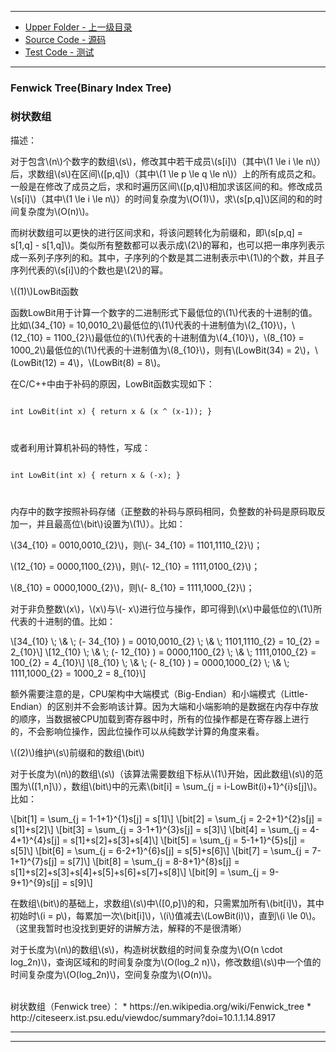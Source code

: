 --------
* [Upper Folder - 上一级目录](../)
* [Source Code - 源码](https://github.com/zhaochenyou/Way-to-Algorithm/blob/master/src/DataStructure/Fenwick.hpp)
* [Test Code - 测试](https://github.com/zhaochenyou/Way-to-Algorithm/blob/master/src/DataStructure/Fenwick.cpp)

--------

### Fenwick Tree(Binary Index Tree)
### 树状数组
<div>
描述：
<p id="i">对于包含\(n\)个数字的数组\(s\)，修改其中若干成员\(s[i]\)（其中\(1 \le i \le n\)）后，求数组\(s\)在区间\([p,q]\)（其中\(1 \le p \le q \le n\)）上的所有成员之和。一般是在修改了成员之后，求和时遍历区间\([p,q]\)相加求该区间的和。修改成员\(s[i]\)（其中\(1 \le i \le n\)）的时间复杂度为\(O(1)\)，求\(s[p,q]\)区间的和的时间复杂度为\(O(n)\)。 </p>
<p id="i">而树状数组可以更快的进行区间求和，将该问题转化为前缀和，即\(s[p,q] = s[1,q] - s[1,q]\)。类似所有整数都可以表示成\(2\)的幂和，也可以把一串序列表示成一系列子序列的和。其中，子序列的个数是其二进制表示中\(1\)的个数，并且子序列代表的\(s[i]\)的个数也是\(2\)的幂。 </p>
\((1)\)LowBit函数 </p>
<p id="i">函数LowBit用于计算一个数字的二进制形式下最低位的\(1\)代表的十进制的值。比如\(34_{10} = 10,0010_2\)最低位的\(1\)代表的十进制值为\(2_{10}\)，\(12_{10} = 1100_{2}\)最低位的\(1\)代表的十进制值为\(4_{10}\)，\(8_{10} = 1000_2\)最低位的\(1\)代表的十进制值为\(8_{10}\)，则有\(LowBit(34) = 2\)，\(LowBit(12) = 4\)，\(LowBit(8) = 8\)。 </p>
<p id="i">在C/C++中由于补码的原因，LowBit函数实现如下： </p>
<code>
int LowBit(int x) { return x & (x ^ (x-1)); } </p>
</code>
<p id="i">或者利用计算机补码的特性，写成： </p>
<code>
int LowBit(int x) { return x & (-x); } </p>
</code>
<p id="i">内存中的数字按照补码存储（正整数的补码与原码相同，负整数的补码是原码取反加一，并且最高位\(bit\)设置为\(1\)）。比如： </p>
<p id="i">\(34_{10} = 0010,0010_{2}\)，则\(- 34_{10} = 1101,1110_{2}\)； </p>
<p id="i">\(12_{10} = 0000,1100_{2}\)，则\(- 12_{10} = 1111,0100_{2}\)； </p>
<p id="i">\(8_{10} = 0000,1000_{2}\)，则\(- 8_{10} = 1111,1000_{2}\)； </p>
<p id="i">对于非负整数\(x\)，\(x\)与\(- x\)进行位与操作，即可得到\(x\)中最低位的\(1\)所代表的十进制的值。比如： </p>
\[34_{10} \; \& \; (- 34_{10} ) = 0010,0010_{2} \; \& \; 1101,1110_{2} = 10_{2} = 2_{10}\]
\[12_{10} \; \& \; (- 12_{10} ) = 0000,1100_{2} \; \& \; 1111,0100_{2} = 100_{2} = 4_{10}\]
\[8_{10} \; \& \; (- 8_{10} ) = 0000,1000_{2} \; \& \; 1111,1000_{2} = 1000_2 = 8_{10}\]
<p id="i">额外需要注意的是，CPU架构中大端模式（Big-Endian）和小端模式（Little-Endian）的区别并不会影响该计算。因为大端和小端影响的是数据在内存中存放的顺序，当数据被CPU加载到寄存器中时，所有的位操作都是在寄存器上进行的，不会影响位操作，因此位操作可以从纯数学计算的角度来看。 </p>
\((2)\)维护\(s\)前缀和的数组\(bit\) </p>
<p id="i">对于长度为\(n\)的数组\(s\)（该算法需要数组下标从\(1\)开始，因此数组\(s\)的范围为\([1,n]\)），数组\(bit\)中的元素\(bit[i] = \sum_{j = i-LowBit(i)+1}^{i}s[j]\)。比如： </p>
\[bit[1] = \sum_{j = 1-1+1}^{1}s[j] = s[1]\]
\[bit[2] = \sum_{j = 2-2+1}^{2}s[j] = s[1]+s[2]\]
\[bit[3] = \sum_{j = 3-1+1}^{3}s[j] = s[3]\]
\[bit[4] = \sum_{j = 4-4+1}^{4}s[j] = s[1]+s[2]+s[3]+s[4]\]
\[bit[5] = \sum_{j = 5-1+1}^{5}s[j] = s[5]\]
\[bit[6] = \sum_{j = 6-2+1}^{6}s[j] = s[5]+s[6]\]
\[bit[7] = \sum_{j = 7-1+1}^{7}s[j] = s[7]\]
\[bit[8] = \sum_{j = 8-8+1}^{8}s[j] = s[1]+s[2]+s[3]+s[4]+s[5]+s[6]+s[7]+s[8]\]
\[bit[9] = \sum_{j = 9-9+1}^{9}s[j] = s[9]\]
<p id="i">在数组\(bit\)的基础上，求数组\(s\)中\([0,p]\)的和，只需累加所有\(bit[i]\)，其中初始时\(i = p\)，每累加一次\(bit[i]\)，\(i\)值减去\(LowBit(i)\)，直到\(i \le 0\)。（这里我暂时也没找到更好的讲解方法，解释的不是很清晰） </p>
<p id="i">对于长度为\(n\)的数组\(s\)，构造树状数组的时间复杂度为\(O(n \cdot log_2⁡n)\)，查询区域和的时间复杂度为\(O(log_2 n)\)，修改数组\(s\)中一个值的时间复杂度为\(O(log_2⁡n)\)，空间复杂度为\(O(n)\)。 </p>
</div>

<br>
树状数组（Fenwick tree）：
* https://en.wikipedia.org/wiki/Fenwick_tree
* http://citeseerx.ist.psu.edu/viewdoc/summary?doi=10.1.1.14.8917

--------
--------
